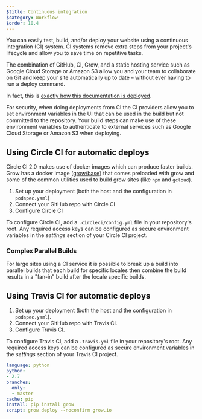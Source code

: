 ```yaml
---
$title: Continuous integration
$category: Workflow
$order: 10.4
---
```


You can easily test, build, and/or deploy your website using a continuous integration (CI) system. CI systems remove extra steps from your project's lifecycle and allow you to save time on repetitive tasks.

The combination of GitHub, CI, Grow, and a static hosting service such as Google Cloud Storage or Amazon S3 allow you and your team to collaborate on Git and keep your site automatically up to date – without ever having to run a deploy command.

In fact, this is [exactly how this documentation is deployed](https://github.com/grow/grow.io/blob/master/.circleci/config.yml).

For security, when doing deployments from CI the CI providers allow you to set environment variables in the UI that can be used in the build but not committed to the repository. Your build steps can make use of these environment variables to authenticate to external services such as Google Cloud Storage or Amazon S3 when deploying.

## Using Circle CI for automatic deploys

Circle CI 2.0 makes use of docker images which can produce faster builds. Grow has a docker image ([grow/base](https://hub.docker.com/r/grow/base/)) that comes preloaded with grow and some of the common utilities used to build grow sites (like `npm` and `gcloud`).

1. Set up your deployment (both the host and the configuration in `podspec.yaml`)
1. Connect your GitHub repo with Circle CI
1. Configure Circle CI

To configure Circle CI, add a `.circleci/config.yml` file in your repository's root. Any required access keys can be configured as secure environment variables in the _settings_ section of your Circle CI project.

<script src="https://gist.github.com/Zoramite/d446ebb996f95e93003ebfde397848c0.js"></script>

### Complex Parallel Builds

For large sites using a CI service it is possible to break up a build into parallel builds that each build for specific locales then combine the build results in a "fan-in" build after the locale specific builds.

<script src="https://gist.github.com/Zoramite/93f81a5a58afcb8cbbc474c891ff591c.js"></script>

## Using Travis CI for automatic deploys

1. Set up your deployment (both the host and the configuration in `podspec.yaml`).
1. Connect your GitHub repo with Travis CI.
1. Configure Travis CI.

To configure Travis CI, add a `.travis.yml` file in your repository's root. Any required access keys can be configured as secure environment variables in the _settings_ section of your Travis CI project.

```yaml
language: python
python:
- 2.7
branches:
  only:
  - master
cache: pip
install: pip install grow
script: grow deploy --noconfirm grow.io
```
